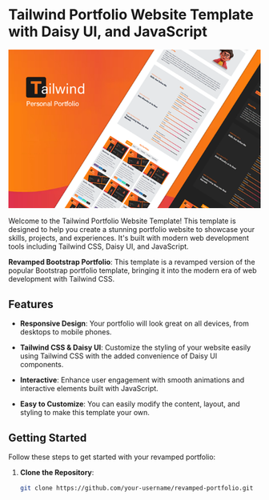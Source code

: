 # Tailwind Portfolio Website Template with Daisy UI, and JavaScript

![Portfolio Screenshot](/public/images/projects/tailwind_thumb.png)

Welcome to the Tailwind Portfolio Website Template! This template is designed to help you create a stunning portfolio website to showcase your skills, projects, and experiences. It's built with modern web development tools including Tailwind CSS, Daisy UI, and JavaScript.

**Revamped Bootstrap Portfolio**: This template is a revamped version of the popular Bootstrap portfolio template, bringing it into the modern era of web development with Tailwind CSS.


## Features

- **Responsive Design**: Your portfolio will look great on all devices, from desktops to mobile phones.

- **Tailwind CSS & Daisy UI**: Customize the styling of your website easily using Tailwind CSS with the added convenience of Daisy UI components.

- **Interactive**: Enhance user engagement with smooth animations and interactive elements built with JavaScript.

- **Easy to Customize**: You can easily modify the content, layout, and styling to make this template your own.


## Getting Started

Follow these steps to get started with your revamped portfolio:

1. **Clone the Repository**:

   ```bash
   git clone https://github.com/your-username/revamped-portfolio.git
